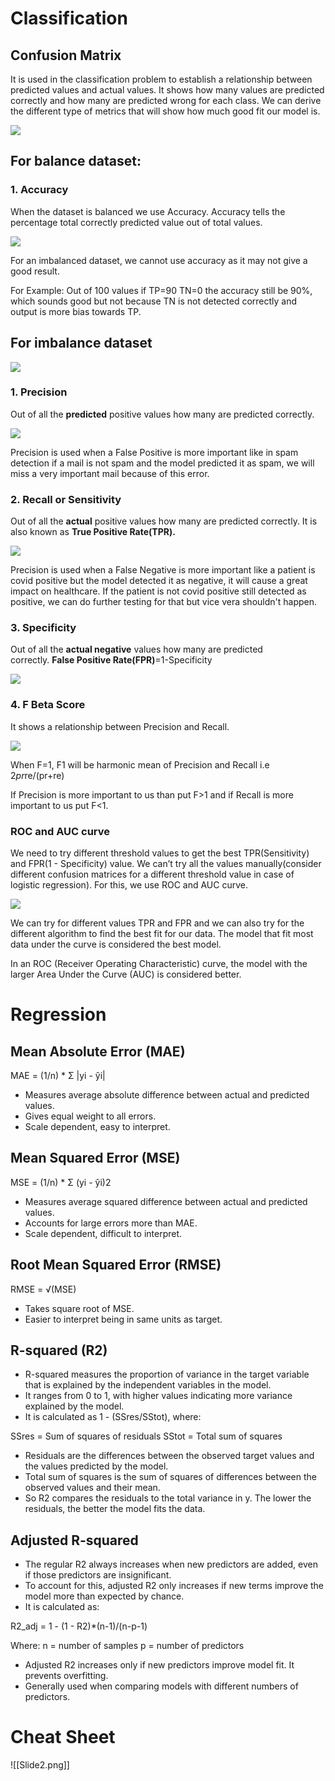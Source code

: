 # Classification
## Confusion Matrix

It is used in the classification problem to establish a relationship between predicted values and actual values. It shows how many values are predicted correctly and how many are predicted wrong for each class. We can derive the different type of metrics that will show how much good fit our model is.

![](https://miro.medium.com/v2/resize:fit:875/1*me1DR4K60MqT4Ftc4PtKwA.png)

## For balance dataset:

### 1. Accuracy

When the dataset is balanced we use Accuracy. Accuracy tells the percentage total correctly predicted value out of total values.

![](https://miro.medium.com/v2/resize:fit:459/1*PFkR6PqbjOgGhQ4lmvjbBg.png)

For an imbalanced dataset, we cannot use accuracy as it may not give a good result.

For Example: Out of 100 values if TP=90 TN=0 the accuracy still be 90%, which sounds good but not because TN is not detected correctly and output is more bias towards TP.

## For imbalance dataset

![](https://miro.medium.com/v2/resize:fit:625/1*vBKpEeHnQHybqHTnFRqyXQ.jpeg)

### 1. Precision

Out of all the **predicted** positive values how many are predicted correctly.

![](https://miro.medium.com/v2/resize:fit:346/1*8yUtYBc_k5Rz7o0BQPsw_A.png)

Precision is used when a False Positive is more important like in spam detection if a mail is not spam and the model predicted it as spam, we will miss a very important mail because of this error.

### 2. Recall or Sensitivity

Out of all the **actual** positive values how many are predicted correctly. It is also known as **True Positive Rate(TPR).**

![](https://miro.medium.com/v2/resize:fit:335/1*SVZ8cyS7gUOLD6yHvoUbFg.png)

Precision is used when a False Negative is more important like a patient is covid positive but the model detected it as negative, it will cause a great impact on healthcare. If the patient is not covid positive still detected as positive, we can do further testing for that but vice vera shouldn't happen.

### 3. Specificity

Out of all the **actual negative** values how many are predicted correctly. **False Positive Rate(FPR)**=1-Specificity

![](https://miro.medium.com/v2/resize:fit:396/1*szrYLZhH6RM4mxd3S5swgg.png)

### 4. F Beta Score

It shows a relationship between Precision and Recall.

![](https://miro.medium.com/v2/resize:fit:759/1*N43Zx1UQzkyARbY1DKonMw.png)

When F=1, F1 will be harmonic mean of Precision and Recall i.e 2*pr*re/(pr+re)

If Precision is more important to us than put F>1 and if Recall is more important to us put F<1.

### ROC and AUC curve

We need to try different threshold values to get the best TPR(Sensitivity) and FPR(1 - Specificity) value. We can’t try all the values manually(consider different confusion matrices for a different threshold value in case of logistic regression). For this, we use ROC and AUC curve.

![](https://miro.medium.com/v2/resize:fit:313/1*1Tu-av75J3e-VOXih4g6IA.png)

We can try for different values TPR and FPR and we can also try for the different algorithm to find the best fit for our data. The model that fit most data under the curve is considered the best model.

In an ROC (Receiver Operating Characteristic) curve, the model with the larger Area Under the Curve (AUC) is considered better.

# Regression
## **Mean Absolute Error (MAE)**

MAE = (1/n) * Σ |yi - ŷi|

- Measures average absolute difference between actual and predicted values.
- Gives equal weight to all errors.
- Scale dependent, easy to interpret.

## **Mean Squared Error (MSE)**

MSE = (1/n) * Σ (yi - ŷi)2

- Measures average squared difference between actual and predicted values.
- Accounts for large errors more than MAE.
- Scale dependent, difficult to interpret.

## **Root Mean Squared Error (RMSE)**

RMSE = √(MSE)

- Takes square root of MSE.
- Easier to interpret being in same units as target.

## **R-squared (R2)**

- R-squared measures the proportion of variance in the target variable that is explained by the independent variables in the model.
- It ranges from 0 to 1, with higher values indicating more variance explained by the model.
- It is calculated as 1 - (SSres/SStot), where:

SSres = Sum of squares of residuals SStot = Total sum of squares

- Residuals are the differences between the observed target values and the values predicted by the model.
- Total sum of squares is the sum of squares of differences between the observed values and their mean.
- So R2 compares the residuals to the total variance in y. The lower the residuals, the better the model fits the data.
## **Adjusted R-squared**

- The regular R2 always increases when new predictors are added, even if those predictors are insignificant.
- To account for this, adjusted R2 only increases if new terms improve the model more than expected by chance.
- It is calculated as:

R2_adj = 1 - (1 - R2)*(n-1)/(n-p-1)

Where: n = number of samples p = number of predictors

- Adjusted R2 increases only if new predictors improve model fit. It prevents overfitting.
- Generally used when comparing models with different numbers of predictors.

# Cheat Sheet
![[Slide2.png]]